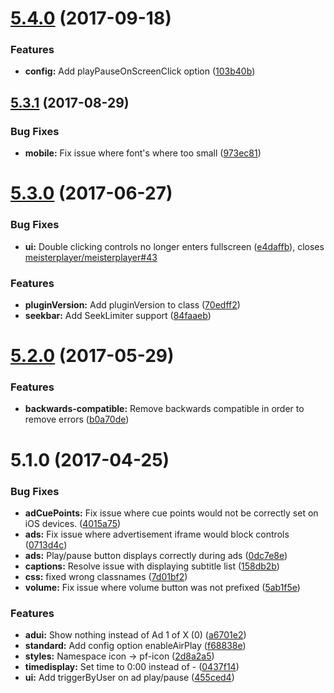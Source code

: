 <a name="5.4.0"></a>
# [5.4.0](https://github.com/meisterplayer/ui-standardui/compare/v5.3.1...v5.4.0) (2017-09-18)


### Features

* **config:** Add playPauseOnScreenClick option ([103b40b](https://github.com/meisterplayer/ui-standardui/commit/103b40b))



<a name="5.3.1"></a>
## [5.3.1](https://github.com/meisterplayer/ui-standardui/compare/v5.3.0...v5.3.1) (2017-08-29)


### Bug Fixes

* **mobile:** Fix issue where font's where too small ([973ec81](https://github.com/meisterplayer/ui-standardui/commit/973ec81))



<a name="5.3.0"></a>
# [5.3.0](https://github.com/meisterplayer/ui-standardui/compare/v5.2.0...v5.3.0) (2017-06-27)


### Bug Fixes

* **ui:** Double clicking controls no longer enters fullscreen ([e4daffb](https://github.com/meisterplayer/ui-standardui/commit/e4daffb)), closes [meisterplayer/meisterplayer#43](https://github.com/meisterplayer/meisterplayer/issues/43)


### Features

* **pluginVersion:** Add pluginVersion to class ([70edff2](https://github.com/meisterplayer/ui-standardui/commit/70edff2))
* **seekbar:** Add SeekLimiter support ([84faaeb](https://github.com/meisterplayer/ui-standardui/commit/84faaeb))



<a name="5.2.0"></a>
# [5.2.0](https://github.com/meisterplayer/ui-standardui/compare/v5.1.0...v5.2.0) (2017-05-29)


### Features

* **backwards-compatible:** Remove backwards compatible in order to remove errors ([b0a70de](https://github.com/meisterplayer/ui-standardui/commit/b0a70de))



<a name="5.1.0"></a>
# 5.1.0 (2017-04-25)


### Bug Fixes

* **adCuePoints:** Fix issue where cue points would not be correctly set on iOS devices. ([4015a75](https://github.com/meisterplayer/ui-standardui/commit/4015a75))
* **ads:** Fix issue where advertisement iframe would block controls ([0713d4c](https://github.com/meisterplayer/ui-standardui/commit/0713d4c))
* **ads:** Play/pause button displays correctly during ads ([0dc7e8e](https://github.com/meisterplayer/ui-standardui/commit/0dc7e8e))
* **captions:** Resolve issue with displaying subtitle list ([158db2b](https://github.com/meisterplayer/ui-standardui/commit/158db2b))
* **css:** fixed wrong classnames ([7d01bf2](https://github.com/meisterplayer/ui-standardui/commit/7d01bf2))
* **volume:** Fix issue where volume button was not prefixed ([5ab1f5e](https://github.com/meisterplayer/ui-standardui/commit/5ab1f5e))


### Features

* **adui:** Show nothing instead of Ad 1 of X (0) ([a6701e2](https://github.com/meisterplayer/ui-standardui/commit/a6701e2))
* **standard:** Add config option enableAirPlay ([f68838e](https://github.com/meisterplayer/ui-standardui/commit/f68838e))
* **styles:** Namespace icon -> pf-icon ([2d8a2a5](https://github.com/meisterplayer/ui-standardui/commit/2d8a2a5))
* **timedisplay:** Set time to 0:00 instead of - ([0437f14](https://github.com/meisterplayer/ui-standardui/commit/0437f14))
* **ui:** Add triggerByUser on ad play/pause ([455ced4](https://github.com/meisterplayer/ui-standardui/commit/455ced4))



